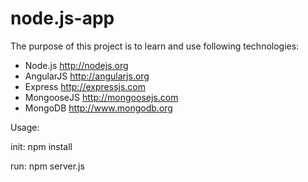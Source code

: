 node.js-app
===========
The purpose of this project is to learn and use following technologies:
- Node.js http://nodejs.org
- AngularJS http://angularjs.org
- Express http://expressjs.com
- MongooseJS http://mongoosejs.com
- MongoDB http://www.mongodb.org

Usage:

init: npm install

run: npm server.js
